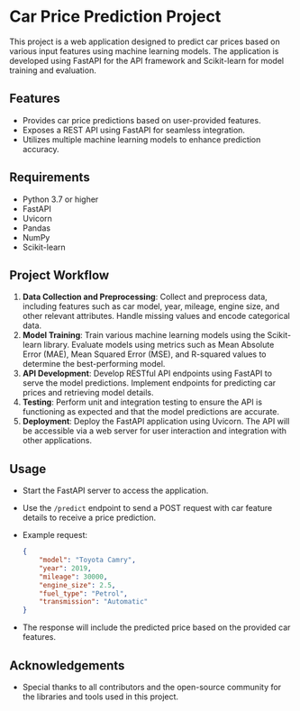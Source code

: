 # Car Price Prediction Project

This project is a web application designed to predict car prices based on various input features using machine learning models. The application is developed using FastAPI for the API framework and Scikit-learn for model training and evaluation.

## Features

- Provides car price predictions based on user-provided features.
- Exposes a REST API using FastAPI for seamless integration.
- Utilizes multiple machine learning models to enhance prediction accuracy.

## Requirements

- Python 3.7 or higher
- FastAPI
- Uvicorn
- Pandas
- NumPy
- Scikit-learn

## Project Workflow

1. **Data Collection and Preprocessing**: Collect and preprocess data, including features such as car model, year, mileage, engine size, and other relevant attributes. Handle missing values and encode categorical data.
2. **Model Training**: Train various machine learning models using the Scikit-learn library. Evaluate models using metrics such as Mean Absolute Error (MAE), Mean Squared Error (MSE), and R-squared values to determine the best-performing model.
3. **API Development**: Develop RESTful API endpoints using FastAPI to serve the model predictions. Implement endpoints for predicting car prices and retrieving model details.
4. **Testing**: Perform unit and integration testing to ensure the API is functioning as expected and that the model predictions are accurate.
5. **Deployment**: Deploy the FastAPI application using Uvicorn. The API will be accessible via a web server for user interaction and integration with other applications.

## Usage

- Start the FastAPI server to access the application.
- Use the `/predict` endpoint to send a POST request with car feature details to receive a price prediction.
- Example request:

    ```json
    {
        "model": "Toyota Camry",
        "year": 2019,
        "mileage": 30000,
        "engine_size": 2.5,
        "fuel_type": "Petrol",
        "transmission": "Automatic"
    }
    ```

- The response will include the predicted price based on the provided car features.

## Acknowledgements

- Special thanks to all contributors and the open-source community for the libraries and tools used in this project.

